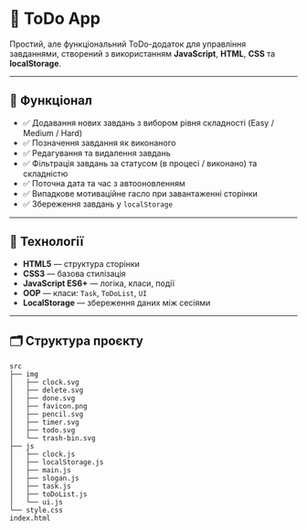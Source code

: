 # 📝 ToDo App

Простий, але функціональний ToDo-додаток для управління завданнями, створений з використанням **JavaScript**, **HTML**, **CSS** та **localStorage**.

---

## 🚀 Функціонал

- ✅ Додавання нових завдань з вибором рівня складності (Easy / Medium / Hard)
- ✅ Позначення завдання як виконаного
- ✅ Редагування та видалення завдань
- ✅ Фільтрація завдань за статусом (в процесі / виконано) та складністю
- ✅ Поточна дата та час з автооновленням
- ✅ Випадкове мотиваційне гасло при завантаженні сторінки
- ✅ Збереження завдань у `localStorage`

---

## 🧠 Технології

- **HTML5** — структура сторінки
- **CSS3** — базова стилізація
- **JavaScript ES6+** — логіка, класи, події
- **OOP** — класи: `Task`, `ToDoList`, `UI`
- **LocalStorage** — збереження даних між сесіями

---

## 🗂️ Структура проєкту
```
src
├── img
│   ├── clock.svg
│   ├── delete.svg
│   ├── done.svg
│   ├── favicon.png
│   ├── pencil.svg
│   ├── timer.svg
│   ├── todo.svg
│   └── trash-bin.svg
├── js
│   ├── clock.js
│   ├── localStorage.js
│   ├── main.js
│   ├── slogan.js
│   ├── task.js
│   ├── toDoList.js
│   └── ui.js
└── style.css
index.html
```
